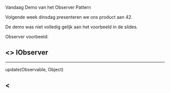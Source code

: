 Vandaag Demo van het Observer Pattern

Volgende week dinsdag presenteren we ons product aan 42.

De demo was niet volledig gelijk aan het voorbeeld in de slides.



Observer voorbeeld:

<<interface>> IObserver
----------------------------------------
----------------------------------------
update(Observable, Object)


<<template>> Receiver
----------------------------------------
- Owner: String
----------------------------------------
+ update(Observable, Object)
# getReceiver(): String			// cursief
- getMessage(): String


Email implements Receiver
----------------------------------------
-email: String
----------------------------------------
+Email(String, String)
-getReceiver(): String


Observable				// cursief
----------------------------------------
----------------------------------------
addObserver(IObserver)
setChanged()
notifyObservers()


Sensor extends Observer
----------------------------------------
+ MINIMUM: int
+ MAXIMUM: int
+ temperature: int
----------------------------------------
+ Sensor(int)
+ setTemperature(int)
- seeder()
# checkTemperature(String)
+ main(String[] args)


Alles is terug te kijken.
